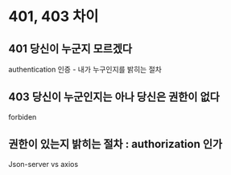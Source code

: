 # 401, 403 차이

## 401 당신이 누군지 모르겠다

authentication 인증 - 내가 누구인지를 밝히는 절차

## 403 당신이 누군인지는 아나 당신은 권한이 없다

forbiden

## 권한이 있는지 밝히는 절차 : authorization 인가

Json-server vs axios